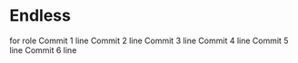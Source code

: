 # Endless
for role
Commit 1 line
Commit 2 line
Commit 3 line
Commit 4 line
Commit 5 line
Commit 6 line

